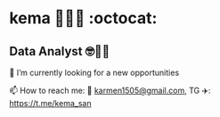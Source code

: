 # kema 🧗‍♂️🐢 :octocat:
## Data Analyst 🤓🧮🧐

🔭 I’m currently looking for a new opportunities 

📫 How to reach me: 📧 karmen1505@gmail.com, TG ✈️: https://t.me/kema_san 



<!--
**kemasan/kemasan** is a ✨ _special_ ✨ repository because its `README.md` (this file) appears on your GitHub profile.

Here are some ideas to get you started:

- 🔭 I’m currently working on ...
- 🌱 I’m currently learning ...
- 👯 I’m looking to collaborate on ...
- 🤔 I’m looking for help with ...
- 💬 Ask me about ...
- 📫 How to reach me: ...
- 😄 Pronouns: ...
- ⚡ Fun fact: ...
-->
